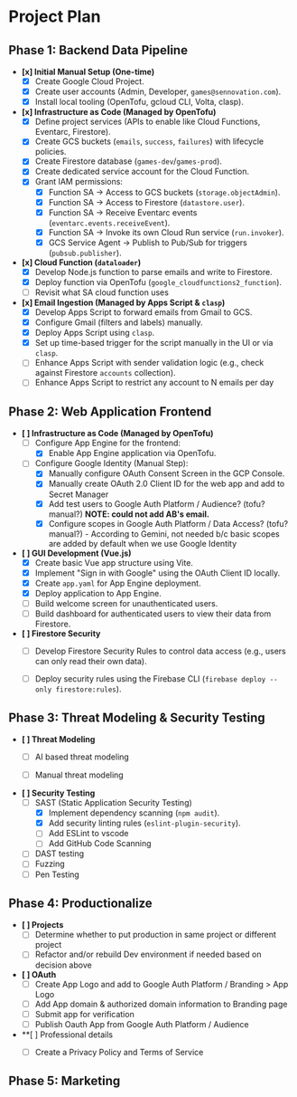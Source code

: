 # Project Plan

## Phase 1: Backend Data Pipeline

*   **[x] Initial Manual Setup (One-time)**
    *   [x] Create Google Cloud Project.
    *   [x] Create user accounts (Admin, Developer, `games@sennovation.com`).
    *   [x] Install local tooling (OpenTofu, gcloud CLI, Volta, clasp).

*   **[x] Infrastructure as Code (Managed by OpenTofu)**
    *   [x] Define project services (APIs to enable like Cloud Functions, Eventarc, Firestore).
    *   [x] Create GCS buckets (`emails`, `success`, `failures`) with lifecycle policies.
    *   [x] Create Firestore database (`games-dev`/`games-prod`).
    *   [x] Create dedicated service account for the Cloud Function.
    *   [x] Grant IAM permissions:
        *   [x] Function SA -> Access to GCS buckets (`storage.objectAdmin`).
        *   [x] Function SA -> Access to Firestore (`datastore.user`).
        *   [x] Function SA -> Receive Eventarc events (`eventarc.events.receiveEvent`).
        *   [x] Function SA -> Invoke its own Cloud Run service (`run.invoker`).
        *   [x] GCS Service Agent -> Publish to Pub/Sub for triggers (`pubsub.publisher`).

*   **[x] Cloud Function (`dataloader`)**
    *   [x] Develop Node.js function to parse emails and write to Firestore.
    *   [x] Deploy function via OpenTofu (`google_cloudfunctions2_function`).
    *   [ ] Revisit what SA cloud function uses

*   **[x] Email Ingestion (Managed by Apps Script & `clasp`)**
    *   [x] Develop Apps Script to forward emails from Gmail to GCS.
    *   [x] Configure Gmail (filters and labels) manually.
    *   [x] Deploy Apps Script using `clasp`.
    *   [x] Set up time-based trigger for the script manually in the UI or via `clasp`.
    *   [ ] Enhance Apps Script with sender validation logic (e.g., check against Firestore `accounts` collection).
    *   [ ] Enhance Apps Script to restrict any account to N emails per day

## Phase 2: Web Application Frontend

*   **[ ] Infrastructure as Code (Managed by OpenTofu)**
    *   [ ] Configure App Engine for the frontend:
        *   [x] Enable App Engine application via OpenTofu.
    *   [ ] Configure Google Identity (Manual Step):
        *   [x] Manually configure OAuth Consent Screen in the GCP Console.
        *   [x] Manually create OAuth 2.0 Client ID for the web app and add to Secret Manager
        *   [x] Add test users to Google Auth Platform / Audience? (tofu? manual?) **NOTE: could not add AB's email.**
        *   [x] Configure scopes in Google Auth Platform / Data Access? (tofu? manual?) - According to Gemini, not needed b/c basic scopes are added by default when we use Google Identity

*   **[ ] GUI Development (Vue.js)**
    *   [x] Create basic Vue app structure using Vite.
    *   [x] Implement "Sign in with Google" using the OAuth Client ID locally.
    *   [x] Create `app.yaml` for App Engine deployment.
    *   [x] Deploy application to App Engine.
    *   [ ] Build welcome screen for unauthenticated users.
    *   [ ] Build dashboard for authenticated users to view their data from Firestore.

*   **[ ] Firestore Security**
    *   [ ] Develop Firestore Security Rules to control data access (e.g., users can only read their own data).
    *   [ ] Deploy security rules using the Firebase CLI (`firebase deploy --only firestore:rules`).


## Phase 3: Threat Modeling & Security Testing

*   **[ ] Threat Modeling**
    *   [ ] AI based threat modeling
    *   [ ] Manual threat modeling


*   **[ ] Security Testing**
    *   [ ] SAST (Static Application Security Testing)
        *   [x] Implement dependency scanning (`npm audit`).
        *   [x] Add security linting rules (`eslint-plugin-security`).
        *   [ ] Add ESLint to vscode
        *   [ ] Add GitHub Code Scanning
    *   [ ] DAST testing
    *   [ ] Fuzzing
    *   [ ] Pen Testing

## Phase 4: Productionalize
*   **[ ] Projects**
    *   [ ] Determine whether to put production in same project or different project
    *   [ ] Refactor and/or rebuild Dev environment if needed based on decision above

*   **[ ] OAuth**
    *   [ ] Create App Logo and add to Google Auth Platform / Branding > App Logo
    *   [ ] Add App domain & authorized domain information to Branding page
    *   [ ] Submit app for verification
    *   [ ] Publish Oauth App from Google Auth Platform / Audience

*  **[ ] Professional details
    *   [ ] Create a Privacy Policy and Terms of Service 


## Phase 5: Marketing

